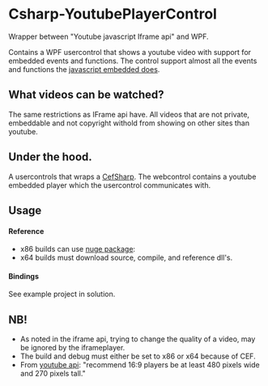 Csharp-YoutubePlayerControl
===========================

Wrapper between "Youtube javascript Iframe api" and WPF. 

Contains a WPF usercontrol that shows a youtube video with support for embedded events and functions. The control support almost all the events and functions the [javascript embedded does](https://developers.google.com/youtube/iframe_api_reference).

## What videos can be watched?
The same restrictions as IFrame api have. All videos that are not private, embeddable and not copyright withold from showing on other sites than youtube. 

## Under the hood.
A usercontrols that wraps a [CefSharp](https://github.com/cefsharp/CefSharp). The webcontrol contains a youtube embedded player which the usercontrol communicates with. 

## Usage
#### Reference
- x86 builds can use [nuge package](https://www.nuget.org/packages/galri.Csharp-YoutubePlayerControl):
- x64 builds must download source, compile, and reference dll's.
#### Bindings
See example project in solution.

## NB!
- As noted in the iframe api, trying to change the quality of a video, may be ignored by the iframeplayer.
- The build and debug must either be set to x86 or x64 because of CEF.
- From [youtube api](https://developers.google.com/youtube/iframe_api_reference#Requirements): "recommend 16:9 players be at least 480 pixels wide and 270 pixels tall."
